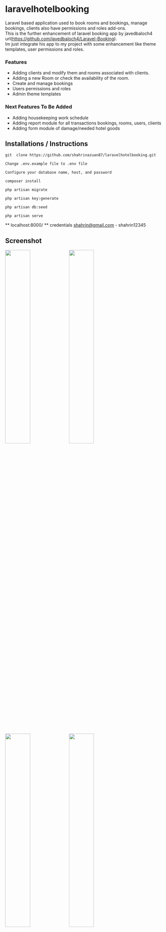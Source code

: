 # laravelhotelbooking
Laravel based application used to book rooms and bookings, manage bookings, clients also have permissions and roles add-ons. <br>
This is the further enhancement of laravel booking app by javedbaloch4 url(https://github.com/javedbaloch4/Laravel-Booking). <br>
Im just integrate his app to my project with some enhancement like theme templates, user permissions and roles. 

### Features
* Adding clients and modify them and rooms associated with clients.
* Adding a new Room or check the availability of the room.
* Create and manage bookings
* Users permissions and roles
* Admin theme templates

### Next Features To Be Added
* Adding housekeeping work schedule 
* Adding report module for all transactions bookings, rooms, users, clients
* Adding form module of damage/needed hotel goods 

## Installations / Instructions

``` git  clone https://github.com/shahrinazuan87/laravelhotelbooking.git ```

``` Change .env.example file to .env file ``` 

``` Configure your database name, host, and password ``` 

``` composer install ```

``` php artisan migrate ```

``` php artisan key:generate ```

``` php artisan db:seed ```

``` php artisan serve ```

** localhost:8000/ ** credentials shahrin@gmail.com - shahrin12345

## Screenshot

<img src="/screenshotsystem/dashboard.PNG" width="40%"> <img src="/screenshotsystem/rooms.PNG" width="40%">
<img src="/screenshotsystem/permission.PNG" width="40%"> <img src="/screenshotsystem/clients.PNG" width="40%">
<img src="/screenshotsystem/users.PNG" width="40%"> <img src="/screenshotsystem/booking list.PNG" width="40%">
<img src="/screenshotsystem/cancelled booking.PNG" width="40%">





